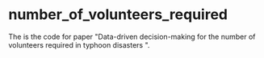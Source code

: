 # number_of_volunteers_required
The is the code for paper "Data-driven decision-making for the number of volunteers required in typhoon disasters ".
